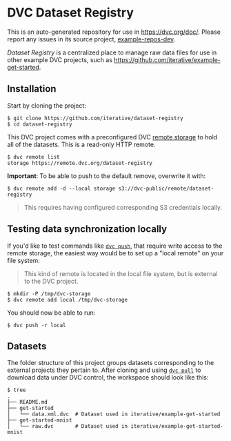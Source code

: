# DVC Dataset Registry

This is an auto-generated repository for use in https://dvc.org/doc/. Please
report any issues in its source project,
[example-repos-dev](https://github.com/iterative/example-repos-dev).

_Dataset Registry_ is a centralized place to manage raw data files for use in
other example DVC projects, such as
https://github.com/iterative/example-get-started.

## Installation

Start by cloning the project:

```console
$ git clone https://github.com/iterative/dataset-registry
$ cd dataset-registry
```

This DVC project comes with a preconfigured DVC
[remote storage](https://man.dvc.org/remote) to hold all of the datasets. This
is a read-only HTTP remote.

```console
$ dvc remote list
storage https://remote.dvc.org/dataset-registry
```

**Important**: To be able to push to the default remove, overwrite it with:

```console
$ dvc remote add -d --local storage s3://dvc-public/remote/dataset-registry
```

> This requires having configured corresponding S3 credentials locally.

## Testing data synchronization locally

If you'd like to test commands like [`dvc push`](https://man.dvc.org/push),
that require write access to the remote storage, the easiest way would be to set
up a "local remote" on your file system:

> This kind of remote is located in the local file system, but is external to
> the DVC project.

```console
$ mkdir -P /tmp/dvc-storage
$ dvc remote add local /tmp/dvc-storage
```

You should now be able to run:

```console
$ dvc push -r local
```

## Datasets

The folder structure of this project groups datasets corresponding to the
external projects they pertain to.
After cloning and using [`dvc pull`](https://man.dvc.org/pull) to download data
under DVC control, the workspace should look like this:


```console
$ tree
.
├── README.md
├── get-started
│   └── data.xml.dvc  # Dataset used in iterative/example-get-started
├── get-started-mnist
│   └── raw.dvc       # Dataset used in iterative/example-get-started-mnist
```
